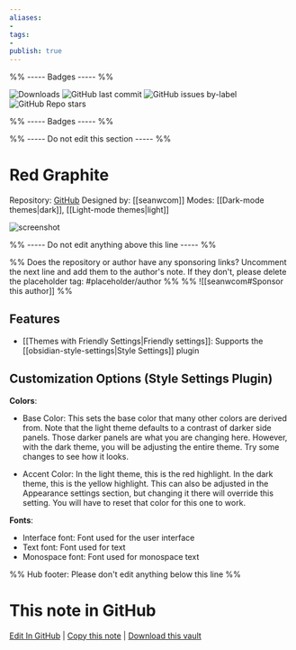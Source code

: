 ```yaml
---
aliases:
- 
tags: 
- 
publish: true
---
```


%% ----- Badges ----- %%

![Downloads](https://img.shields.io/badge/downloads-69904-573E7A?style=for-the-badge&logo=)
![GitHub last commit](https://img.shields.io/github/last-commit/seanwcom/Red-Graphite-for-Obsidian?color=573E7A&label=last%20update&logo=github&style=for-the-badge)
![GitHub issues by-label](https://img.shields.io/github/issues/seanwcom/Red-Graphite-for-Obsidian/help%20wanted?color=573E7A&logo=github&style=for-the-badge) 
![GitHub Repo stars](https://img.shields.io/github/stars/seanwcom/Red-Graphite-for-Obsidian?color=573E7A&logo=github&style=for-the-badge)

%% ----- Badges ----- %%

%% ----- Do not edit this section ----- %%

# Red Graphite

Repository: [GitHub](https://github.com/seanwcom/Red-Graphite-for-Obsidian)
Designed by: [[seanwcom]]
Modes: [[Dark-mode themes|dark]], [[Light-mode themes|light]]



![screenshot](https://github.com/seanwcom/Red-Graphite-for-Obsidian/raw/HEAD/thumbnail.png)

%% ----- Do not edit anything above this line ----- %% 

%% Does the repository or author have any sponsoring links? Uncomment the next line and add them to the author's note. If they don't, please delete the placeholder tag: #placeholder/author %%
%% ![[seanwcom#Sponsor this author]] %%


## Features

- [[Themes with Friendly Settings|Friendly settings]]: Supports the [[obsidian-style-settings|Style Settings]] plugin

## Customization Options (Style Settings Plugin) 

**Colors**: 
- Base Color: This sets the base color that many other colors are derived from.
Note that the light theme defaults to a contrast of darker side panels. Those darker panels are what you are changing here. However, with the dark theme, you will be adjusting the entire theme. Try some changes to see how it looks.

- Accent Color: In the light theme, this is the red highlight. In the dark theme, this is the yellow highlight. This can also be adjusted in the Appearance settings section, but changing it there will override this setting. You will have to reset that color for this one to work.

**Fonts**: 
- Interface font: Font used for the user interface
- Text font: Font used for text
- Monospace font: Font used for monospace text


%% Hub footer: Please don't edit anything below this line %%

# This note in GitHub

<span class="git-footer">[Edit In GitHub](https://github.dev/obsidian-community/obsidian-hub/blob/main/02%20-%20Community%20Expansions/02.05%20All%20Community%20Expansions/Themes/Red%20Graphite.md "git-hub-edit-note") | [Copy this note](https://raw.githubusercontent.com/obsidian-community/obsidian-hub/main/02%20-%20Community%20Expansions/02.05%20All%20Community%20Expansions/Themes/Red%20Graphite.md "git-hub-copy-note") | [Download this vault](https://github.com/obsidian-community/obsidian-hub/archive/refs/heads/main.zip "git-hub-download-vault") </span>
